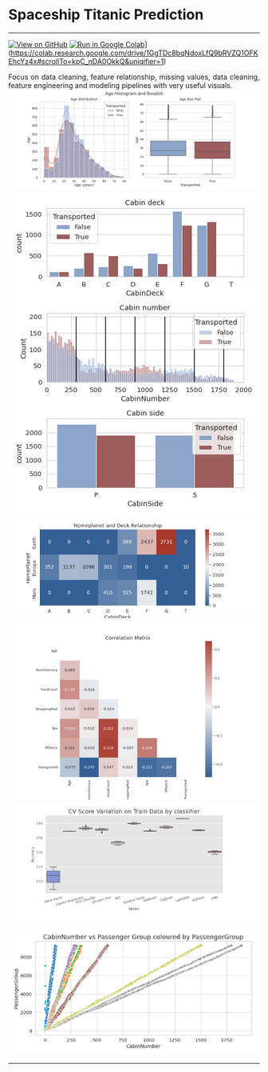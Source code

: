# Spaceship Titanic Prediction
---

[![View on GitHub](https://img.shields.io/badge/GitHub-View_on_GitHub-blue?logo=GitHub)](https://github.com/maria-aguilera/spaceship-titanic)
[![Run in Google Colab](https://img.shields.io/badge/Colab-Run_in_Google_Colab-blue?logo=Google&logoColor=FDBA18)](https://img.shields.io/badge/Colab-Run_in_Google_Colab-blue?logo=Google&logoColor=FDBA18)](https://colab.research.google.com/drive/1GgTDc8bqNdoxLfQ9bRVZQ1OFKEhcYz4x#scrollTo=kpC_nDA0OkkQ&uniqifier=1)

<div style="text-align: justify"> Focus on data cleaning, feature relationship, missing values, data cleaning, feature engineering and modeling pipelines with very useful visuals. 
    

<br>
<center><img src="images/age.png"/></center>
<center><img src="images/Cabin.png"/></center>
<center><img src="images/Homeplanet and Deck Relationship.png"/></center>
<center><img src="images/Correlation Matrix.png"/></center>
<center><img src="images/Model Results.png"/></center>
<center><img src="images/PassengerLinearRegressionCabin.png"/></center>



---

